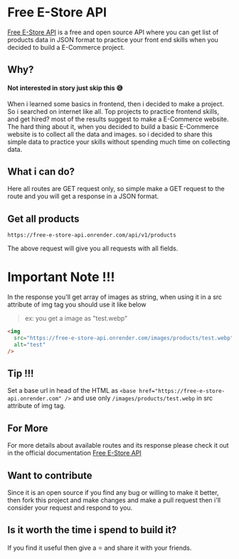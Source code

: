 # Free E-Store API

[Free E-Store API](https://free-e-store-api.onrender.com/) is a free and open source API where you can get list of products data in JSON format to practice your front end skills when you decided to build a E-Commerce project.

## Why?

#### Not interested in story just skip this 😅

When i learned some basics in frontend, then i decided to make a project. So i searched on internet like all. Top projects to practice frontend skills, and get hired? most of the results suggest to make a E-Commerce website. The hard thing about it, when you decided to build a basic E-Commerce website is to collect all the data and images. so i decided to share this simple data to practice your skills without spending much time on collecting data.

## What i can do?

Here all routes are GET request only, so simple make a GET request to the route and you will get a response in a JSON format.

## Get all products

```
https://free-e-store-api.onrender.com/api/v1/products
```

The above request will give you all requests with all fields.

# Important Note !!!

In the response you'll get array of images as string, when using it in a src attribute of img tag you should use it like below

> ex: you get a image as "test.webp"

```html
<img
  src="https://free-e-store-api.onrender.com/images/products/test.webp"
  alt="test"
/>
```

## Tip !!!

Set a base url in head of the HTML as `<base href="https://free-e-store-api.onrender.com" />` and use only `/images/products/test.webp` in src attribute of img tag.

## For More

For more details about available routes and its response please check it out in the official documentation [Free E-Store API](https://free-e-store-api.onrender.com/docs)

## Want to contribute

Since it is an open source if you find any bug or willing to make it better, then fork this project and make changes and make a pull request then i'll consider your request and respond to you.

## Is it worth the time i spend to build it?

If you find it useful then give a ⭐ and share it with your friends.
